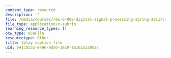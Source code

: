 ```yaml
---
content_type: resource
description: ''
file: /media/courses/res-6-008-digital-signal-processing-spring-2011/541cb552e4969d501e291a1625229527_LrNXtw0E7Dk.srt
file_type: application/x-subrip
learning_resource_types: []
ocw_type: OCWFile
resourcetype: Other
title: 3play caption file
uid: 541cb552-e496-9d50-1e29-1a1625229527
---
```

